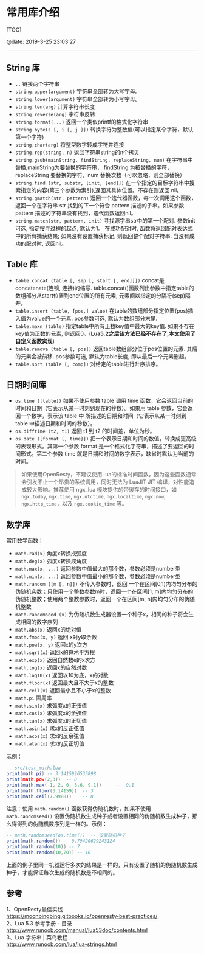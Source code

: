 ﻿# 常用库介绍

[TOC]

@date: 2019-3-25 23:03:27

---

## String 库

- `..` 链接两个字符串
- `string.upper(argument)` 字符串全部转为大写字母。
- `string.lower(argument)` 字符串全部转为小写字母。
- `string.len(arg)` 计算字符串长度
- `string.reverse(arg)` 字符串反转
- `string.format(...)` 返回一个类似printf的格式化字符串
- `string.byte(s [, i [, j ]])` 转换字符为整数值(可以指定某个字符，默认第一个字符)
- `string.char(arg)` 将整型数字转成字符并连接
- `string.rep(string, n)` 返回字符串string的n个拷贝
- `string.gsub(mainString, findString, replaceString, num)`
在字符串中替换,mainString为要替换的字符串， findString 为被替换的字符，replaceString 要替换的字符，num 替换次数（可以忽略，则全部替换）
- `string.find (str, substr, [init, [end]])`
在一个指定的目标字符串中搜索指定的内容(第三个参数为索引),返回其具体位置。不存在则返回 nil。
- `string.gmatch(str, pattern)`
返回一个迭代器函数，每一次调用这个函数，返回一个在字符串 str 找到的下一个符合 pattern 描述的子串。如果参数 pattern 描述的字符串没有找到，迭代函数返回nil。
- `string.match(str, pattern, init)` 
寻找源字串str中的第一个配对. 参数init可选, 指定搜寻过程的起点, 默认为1。 在成功配对时, 函数将返回配对表达式中的所有捕获结果; 如果没有设置捕获标记, 则返回整个配对字符串. 当没有成功的配对时, 返回nil。

## Table 库

- `table.concat (table [, sep [, start [, end]]])`
concat是concatenate(连锁, 连接)的缩写. table.concat()函数列出参数中指定table的数组部分从start位置到end位置的所有元素, 元素间以指定的分隔符(sep)隔开。
- `table.insert (table, [pos,] value)`
在table的数组部分指定位置(pos)插入值为value的一个元素. pos参数可选, 默认为数组部分末尾.
- `table.maxn (table)`
指定table中所有正数key值中最大的key值. 如果不存在key值为正数的元素, 则返回0。(**Lua5.2之后该方法已经不存在了,本文使用了自定义函数实现**)
- `table.remove (table [, pos])`
返回table数组部分位于pos位置的元素. 其后的元素会被前移. pos参数可选, 默认为table长度, 即从最后一个元素删起。
- `table.sort (table [, comp])`
对给定的table进行升序排序。

## 日期时间库

- `os.time ([table])` 如果不使用参数 table 调用 time 函数，它会返回当前的时间和日期（它表示从某一时刻到现在的秒数）。如果用 table 参数，它会返回一个数字，表示该 table 中 所描述的日期和时间（它表示从某一时刻到 table 中描述日期和时间的秒数）。
- `os.difftime (t2, t1)` 返回 t1 到 t2 的时间差，单位为秒。
- `os.date ([format [, time]])` 把一个表示日期和时间的数值，转换成更高级的表现形式。其第一个参数 format 是一个格式化字符串，描述了要返回的时间形式。第二个参数 time 就是日期和时间的数字表示，缺省时默认为当前的时间。

> 如果使用OpenResty，不建议使用Lua的标准时间函数，因为这些函数通常会引发不止一个昂贵的系统调用，同时无法为 LuaJIT JIT 编译，对性能造成较大影响。推荐使用 ngx_lua 模块提供的带缓存的时间接口，如 `ngx.today`, `ngx.time`, `ngx.utctime`, `ngx.localtime`, `ngx.now`, `ngx.http_time`，以及 `ngx.cookie_time` 等。

## 数学库

常用数学函数：  

- `math.rad(x)`  角度x转换成弧度
- `math.deg(x)`  弧度x转换成角度
- `math.max(x, ...)`  返回参数中值最大的那个数，参数必须是number型
- `math.min(x, ...)`  返回参数中值最小的那个数，参数必须是number型
- `math.random ([m [, n]])`  不传入参数时，返回 一个在区间[0,1)内均匀分布的伪随机实数；只使用一个整数参数m时，返回一个在区间[1, m]内均匀分布的伪随机整数；使用两个整数参数时，返回一个在区间[m, n]内均匀分布的伪随机整数
- `math.randomseed (x)`  为伪随机数生成器设置一个种子x，相同的种子将会生成相同的数字序列
- `math.abs(x)`  返回x的绝对值
- `math.fmod(x, y)`  返回 x对y取余数
- `math.pow(x, y)`  返回x的y次方
- `math.sqrt(x)`  返回x的算术平方根
- `math.exp(x)`  返回自然数e的x次方
- `math.log(x)`  返回x的自然对数
- `math.log10(x)`  返回以10为底，x的对数
- `math.floor(x)`  返回最大且不大于x的整数
- `math.ceil(x)`  返回最小且不小于x的整数
- `math.pi`	圆周率
- `math.sin(x)`  求弧度x的正弦值
- `math.cos(x)`  求弧度x的余弦值
- `math.tan(x)`  求弧度x的正切值
- `math.asin(x)`  求x的反正弦值
- `math.acos(x)`  求x的反余弦值
- `math.atan(x)`  求x的反正切值


示例：
``` lua
-- src/test_math.lua
print(math.pi) -- 3.1415926535898
print(math.pow(2,3))  -- 8
print(math.max(-1, 2, 0, 3.6, 9.1))     --  9.1
print(math.floor(3.14159))  -- 3
print(math.ceil(7.9988))    -- 8
```

注意：使用 `math.random()` 函数获得伪随机数时，如果不使用 `math.randomseed()` 设置伪随机数生成种子或者设置相同的伪随机数生成种子，那么得得到的伪随机数序列是一样的。示例：
``` lua
-- math.randomseed(os.time())  -- 设置随机种子
print(math.random()) -- 0.79420629243124
print(math.random(10)) -- 7
print(math.random(10,20)) -- 16
```
上面的例子里同一机器运行多次的结果是一样的，只有设置了随机的伪随机数生成种子，才能保证每次生成的随机数是不相同的。

## 参考
1、OpenResty最佳实践   
https://moonbingbing.gitbooks.io/openresty-best-practices/  
2、Lua 5.3 参考手册 - 目录  
http://www.runoob.com/manual/lua53doc/contents.html  
3、Lua 字符串 | 菜鸟教程  
http://www.runoob.com/lua/lua-strings.html  
